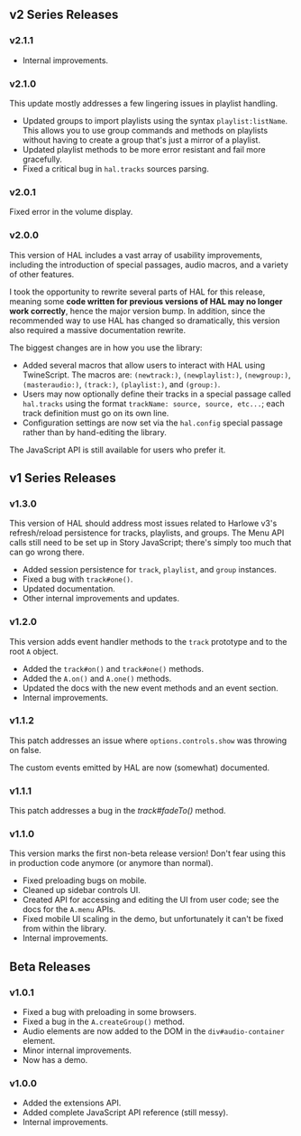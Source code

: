 ## v2 Series Releases

### v2.1.1

- Internal improvements.

### v2.1.0

This update mostly addresses a few lingering issues in playlist handling.

- Updated groups to import playlists using the syntax `playlist:listName`. This allows you to use group commands and methods on playlists without having to create a group that's just a mirror of a playlist.
- Updated playlist methods to be more error resistant and fail more gracefully.
- Fixed a critical bug in `hal.tracks` sources parsing.

### v2.0.1

Fixed error in the volume display.

### v2.0.0

This version of HAL includes a vast array of usability improvements, including the introduction of special passages, audio macros, and a variety of other features.

I took the opportunity to rewrite several parts of HAL for this release, meaning some **code written for previous versions of HAL may no longer work correctly**, hence the major version bump. In addition, since the recommended way to use HAL has changed so dramatically, this version also required a massive documentation rewrite.

The biggest changes are in how you use the library:
- Added several macros that allow users to interact with HAL using TwineScript. The macros are: `(newtrack:)`, `(newplaylist:)`, `(newgroup:)`, `(masteraudio:)`, `(track:)`, `(playlist:)`, and `(group:)`.
- Users may now optionally define their tracks in a special passage called `hal.tracks` using the format `trackName: source, source, etc...`; each track definition must go on its own line.
- Configuration settings are now set via the `hal.config` special passage rather than by hand-editing the library.

The JavaScript API is still available for users who prefer it.

## v1 Series Releases

### v1.3.0

This version of HAL should address most issues related to Harlowe v3's refresh/reload persistence for tracks, playlists, and groups. The Menu API calls still need to be set up in Story JavaScript; there's simply too much that can go wrong there.

- Added session persistence for `track`, `playlist`, and `group` instances.
- Fixed a bug with `track#one()`.
- Updated documentation.
- Other internal improvements and updates.

### v1.2.0

This version adds event handler methods to the `track` prototype and to the root `A` object.

- Added the `track#on()` and `track#one()` methods.
- Added the `A.on()` and `A.one()` methods.
- Updated the docs with the new event methods and an event section.
- Internal improvements.

### v1.1.2

This patch addresses an issue where `options.controls.show` was throwing on false.

The custom events emitted by HAL are now (somewhat) documented.

### v1.1.1

This patch addresses a bug in the *track#fadeTo()* method.

### v1.1.0

This version marks the first non-beta release version! Don't fear using this in production code anymore (or anymore than normal).

- Fixed preloading bugs on mobile.
- Cleaned up sidebar controls UI.
- Created API for accessing and editing the UI from user code; see the docs for the `A.menu` APIs.
- Fixed mobile UI scaling in the demo, but unfortunately it can't be fixed from within the library.
- Internal improvements.

## Beta Releases

### v1.0.1

- Fixed a bug with preloading in some browsers.
- Fixed a bug in the `A.createGroup()` method.
- Audio elements are now added to the DOM in the `div#audio-container` element.
- Minor internal improvements.
- Now has a demo.

### v1.0.0

- Added the extensions API.
- Added complete JavaScript API reference (still messy).
- Internal improvements.